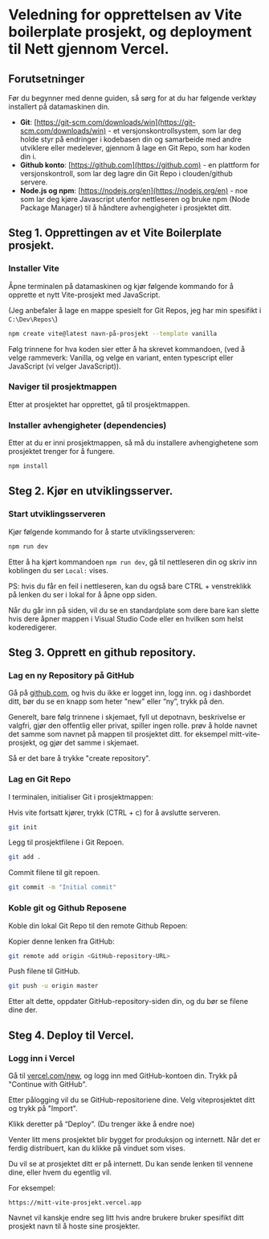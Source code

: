 
# Veledning for opprettelsen av Vite boilerplate prosjekt, og deployment til Nett gjennom Vercel.

## Forutsetninger

Før du begynner med denne guiden, så sørg for at du har følgende verktøy installert på datamaskinen din.

- **Git**: [https://git-scm.com/downloads/win](https://git-scm.com/downloads/win) - et versjonskontrollsystem, som lar deg holde styr på endringer i kodebasen din og samarbeide med andre utviklere eller medelever, gjennom å lage en Git Repo, som har koden din i.
- **Github konto**: [https://github.com](https://github.com) - en plattform for versjonskontroll, som lar deg lagre din Git Repo i clouden/github servere.
- **Node.js og npm**: [https://nodejs.org/en](https://nodejs.org/en) - noe som lar deg kjøre Javascript utenfor nettleseren og bruke npm (Node Package Manager) til å håndtere avhengigheter i prosjektet ditt.

## Steg 1. Opprettingen av et Vite Boilerplate prosjekt.

### Installer Vite

Åpne terminalen på datamaskinen og kjør følgende kommando for å opprette et nytt Vite-prosjekt med JavaScript.

(Jeg anbefaler å lage en mappe spesielt for Git Repos, jeg har min spesifikt i `C:\Dev\Repos\`)

```bash
npm create vite@latest navn-på-prosjekt --template vanilla
```

Følg trinnene for hva koden sier etter å ha skrevet kommandoen, (ved å velge rammeverk: Vanilla, og velge en variant, enten typescript eller JavaScript (vi velger JavaScript)).

### Naviger til prosjektmappen

Etter at prosjektet har opprettet, gå til prosjektmappen.

### Installer avhengigheter (dependencies)

Etter at du er inni prosjektmappen, så må du installere avhengighetene som prosjektet trenger for å fungere.

```bash
npm install
```

## Steg 2. Kjør en utviklingsserver.

### Start utviklingsserveren

Kjør følgende kommando for å starte utviklingsserveren:

```bash
npm run dev
```

Etter å ha kjørt kommandoen `npm run dev`, gå til nettleseren din og skriv inn koblingen du ser `Local:` vises.

PS: hvis du får en feil i nettleseren, kan du også bare CTRL + venstreklikk på lenken du ser i lokal for å åpne opp siden.

Når du går inn på siden, vil du se en standardplate som dere bare kan slette hvis dere åpner mappen i Visual Studio Code eller en hvilken som helst koderedigerer.

## Steg 3. Opprett en github repository.

### Lag en ny Repository på GitHub

Gå på [github.com](https://github.com), og hvis du ikke er logget inn, logg inn. og i dashbordet ditt, bør du se en knapp som heter "new" eller “ny”, trykk på den.

Generelt, bare følg trinnene i skjemaet, fyll ut depotnavn, beskrivelse er valgfri, gjør den offentlig eller privat, spiller ingen rolle. prøv å holde navnet det samme som navnet på mappen til prosjektet ditt. for eksempel mitt-vite-prosjekt, og gjør det samme i skjemaet.

Så er det bare å trykke "create repository".

### Lag en Git Repo

I terminalen, initialiser Git i prosjektmappen:

Hvis vite fortsatt kjører, trykk (CTRL + c) for å avslutte serveren.

```bash
git init
```

Legg til prosjektfilene i Git Repoen.

```bash
git add .
```

Commit filene til git repoen.

```bash
git commit -m "Initial commit"
```

### Koble git og Github Reposene

Koble din lokal Git Repo til den remote Github Repoen:

Kopier denne lenken fra GitHub:

```bash
git remote add origin <GitHub-repository-URL>
```

Push filene til GitHub.

```bash
git push -u origin master
```

Etter alt dette, oppdater GitHub-repository-siden din, og du bør se filene dine der.

## Steg 4. Deploy til Vercel.

### Logg inn i Vercel

Gå til [vercel.com/new](https://vercel.com/new), og logg inn med GitHub-kontoen din. Trykk på "Continue with GitHub".

Etter pålogging vil du se GitHub-repositoriene dine. Velg viteprosjektet ditt og trykk på "Import".

Klikk deretter på “Deploy”. (Du trenger ikke å endre noe)

Venter litt mens prosjektet blir bygget for produksjon og internett. Når det er ferdig distribuert, kan du klikke på vinduet som vises.

Du vil se at prosjektet ditt er på internett. Du kan sende lenken til vennene dine, eller hvem du egentlig vil. 

For eksempel:

```
https://mitt-vite-prosjekt.vercel.app
```

Navnet vil kanskje endre seg litt hvis andre brukere bruker spesifikt ditt prosjekt navn til å hoste sine prosjekter.
